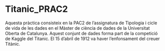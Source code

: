 # Titanic_PRAC2
Aquesta pràctica consisteix en la PAC2 de l’assignatura de Tipologia i cicle de vida de les dades en el Màster de ciència de dades de la Universitat Oberta de Catalunya. Aquest conjunt de dades forma part de la competició de Kaggle del Titanic. El 15 d’abril de 1912 va haver l’enfonsament del creuer Titànic. 
